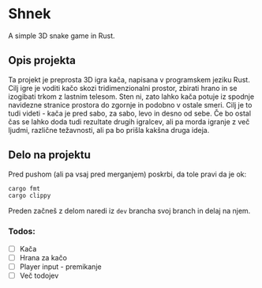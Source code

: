 # Shnek
A simple 3D snake game in Rust.

## Opis projekta
Ta projekt je preprosta 3D igra kača, napisana v programskem jeziku Rust. 
Cilj igre je voditi kačo skozi tridimenzionalni prostor, zbirati hrano in 
se izogibati trkom z lastnim telesom. Sten ni, zato lahko kača potuje iz spodnje 
navidezne stranice prostora do zgornje in podobno v ostale smeri. Cilj je to 
tudi videti - kača je pred sabo, za sabo, levo in desno od sebe. Če bo ostal čas
se lahko doda tudi rezultate drugih igralcev, ali pa morda igranje z več ljudmi, 
različne težavnosti, ali pa bo prišla kakšna druga ideja.

## Delo na projektu
Pred pushom (ali pa vsaj pred merganjem) poskrbi, da tole pravi da je ok:
```sh
cargo fmt
cargo clippy
```

Preden začneš z delom naredi iz `dev` brancha svoj branch in delaj na njem.

### Todos:
- [ ] Kača
- [ ] Hrana za kačo
- [ ] Player input - premikanje
- [ ] Več todojev